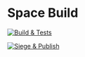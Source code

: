 # Space Build

[![Build & Tests](https://github.com/neotene/spacebuild/actions/workflows/dev.yml/badge.svg?branch=dev)](https://github.com/neotene/spacebuild/actions/workflows/dev.yml)

[![Siege & Publish](https://github.com/neotene/spacebuild/actions/workflows/release.yml/badge.svg)](https://github.com/neotene/spacebuild/actions/workflows/release.yml)
